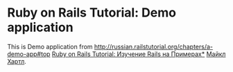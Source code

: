 # Ruby on Rails Tutorial: Demo application

This is Demo application from 
http://russian.railstutorial.org/chapters/a-demo-app#top
[Ruby on Rails Tutorial: Изучение Rails на Примерах*](http://railstutorial.org/)
 [Майкл Хартл](http://michaelhartl.com/).

